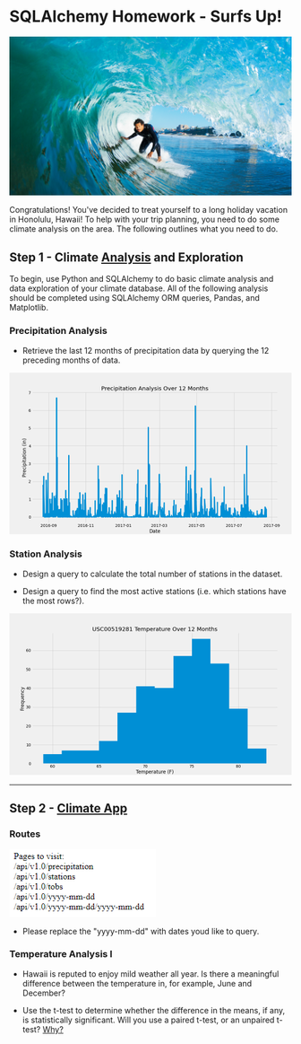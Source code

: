 # SQLAlchemy Homework - Surfs Up!

![surfs-up.png](images/surfs-up.png)

Congratulations! You've decided to treat yourself to a long holiday vacation in Honolulu, Hawaii! To help with your trip planning, you need to do some climate analysis on the area. The following outlines what you need to do.

## Step 1 - Climate [Analysis](https://github.com/RobSalazar/sqlalchemy-challenge/blob/main/climate_starter.ipynb) and Exploration

To begin, use Python and SQLAlchemy to do basic climate analysis and data exploration of your climate database. All of the following analysis should be completed using SQLAlchemy ORM queries, Pandas, and Matplotlib.


### Precipitation Analysis

* Retrieve the last 12 months of precipitation data by querying the 12 preceding months of data.

 ![precipitation](images/precipitation_line_chart.PNG)

### Station Analysis

* Design a query to calculate the total number of stations in the dataset.

* Design a query to find the most active stations (i.e. which stations have the most rows?).


 ![station-histogram](images/station_temp.PNG)

- - -

## Step 2 - [Climate App](https://github.com/RobSalazar/sqlalchemy-challenge/blob/main/app.py)



### Routes

![routes.png](images/routes.PNG)

* Please replace the "yyyy-mm-dd" with dates youd like to query.

### Temperature Analysis I

* Hawaii is reputed to enjoy mild weather all year. Is there a meaningful difference between the temperature in, for example, June and December?

* Use the t-test to determine whether the difference in the means, if any, is statistically significant. Will you use a paired t-test, or an unpaired t-test? [Why?](https://github.com/RobSalazar/sqlalchemy-challenge/blob/main/temp_analysis_bonus_1_starter.ipynb)
